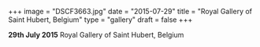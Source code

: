 +++
image = "DSCF3663.jpg"
date = "2015-07-29"
title = "Royal Gallery of Saint Hubert, Belgium"
type = "gallery"
draft = false
+++

**29th July 2015** Royal Gallery of Saint Hubert, Belgium
